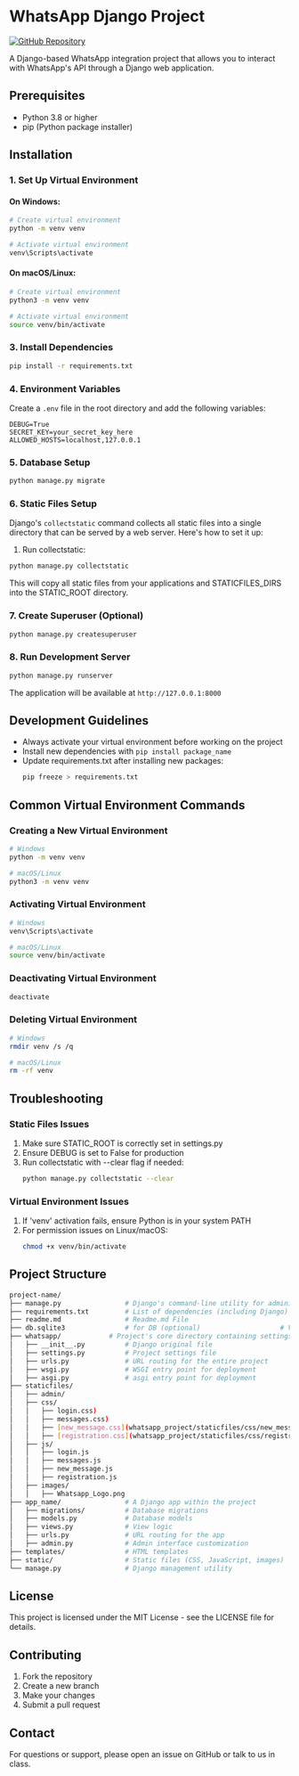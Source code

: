 # WhatsApp Django Project

[![GitHub Repository](https://img.shields.io/badge/GitHub-WhatsappDjango-blue.svg)](https://github.com/TomerIvan/WhatsappDjango)

A Django-based WhatsApp integration project that allows you to interact with WhatsApp's API through a Django web application.

## Prerequisites

- Python 3.8 or higher
- pip (Python package installer)

## Installation

### 1. Set Up Virtual Environment

#### On Windows:
```bash
# Create virtual environment
python -m venv venv

# Activate virtual environment
venv\Scripts\activate
```

#### On macOS/Linux:
```bash
# Create virtual environment
python3 -m venv venv

# Activate virtual environment
source venv/bin/activate
```

### 3. Install Dependencies

```bash
pip install -r requirements.txt
```

### 4. Environment Variables

Create a `.env` file in the root directory and add the following variables:
```
DEBUG=True
SECRET_KEY=your_secret_key_here
ALLOWED_HOSTS=localhost,127.0.0.1
```

### 5. Database Setup

```bash
python manage.py migrate
```

### 6. Static Files Setup

Django's `collectstatic` command collects all static files into a single directory that can be served by a web server. Here's how to set it up:

1. Run collectstatic:
```bash
python manage.py collectstatic
```

This will copy all static files from your applications and STATICFILES_DIRS into the STATIC_ROOT directory.

### 7. Create Superuser (Optional)

```bash
python manage.py createsuperuser
```

### 8. Run Development Server

```bash
python manage.py runserver
```

The application will be available at `http://127.0.0.1:8000`

## Development Guidelines

- Always activate your virtual environment before working on the project
- Install new dependencies with `pip install package_name`
- Update requirements.txt after installing new packages:
  ```bash
  pip freeze > requirements.txt
  ```

## Common Virtual Environment Commands

### Creating a New Virtual Environment
```bash
# Windows
python -m venv venv

# macOS/Linux
python3 -m venv venv
```

### Activating Virtual Environment
```bash
# Windows
venv\Scripts\activate

# macOS/Linux
source venv/bin/activate
```

### Deactivating Virtual Environment
```bash
deactivate
```

### Deleting Virtual Environment
```bash
# Windows
rmdir venv /s /q

# macOS/Linux
rm -rf venv
```

## Troubleshooting

### Static Files Issues
1. Make sure STATIC_ROOT is correctly set in settings.py
2. Ensure DEBUG is set to False for production
3. Run collectstatic with --clear flag if needed:
   ```bash
   python manage.py collectstatic --clear
   ```

### Virtual Environment Issues
1. If 'venv' activation fails, ensure Python is in your system PATH
2. For permission issues on Linux/macOS:
   ```bash
   chmod +x venv/bin/activate
   ```

## Project Structure
```bash
project-name/
├── manage.py                # Django's command-line utility for administrative tasks
├── requirements.txt         # List of dependencies (including Django)
├── readme.md                # Readme.md File
├── db.sqlite3               # for DB (optional)                    # Virtual environment directory (generated during setup)
├── whatsapp/            # Project's core directory containing settings and URL routing
│   ├── __init__.py          # Django original file
│   ├── settings.py          # Project settings file
│   ├── urls.py              # URL routing for the entire project
│   ├── wsgi.py              # WSGI entry point for deployment
│   ├── asgi.py              # asgi entry point for deployment
├── staticfiles/
│   ├── admin/
│   ├── css/
│   │   ├── login.css)
│   │   ├── messages.css)
│   │   ├── [new_message.css](whatsapp_project/staticfiles/css/new_message.css)
│   │   ├── [registration.css](whatsapp_project/staticfiles/css/registration.css)
│   ├── js/
│   │   ├── login.js
│   │   ├── messages.js
│   │   ├── new_message.js
│   │   ├── registration.js
│   ├── images/
│   │   ├── Whatsapp_Logo.png
├── app_name/                # A Django app within the project
│   ├── migrations/          # Database migrations
│   ├── models.py            # Database models
│   ├── views.py             # View logic
│   ├── urls.py              # URL routing for the app
│   ├── admin.py             # Admin interface customization
├── templates/               # HTML templates
├── static/                  # Static files (CSS, JavaScript, images)
└── manage.py                # Django management utility
```



## License

This project is licensed under the MIT License - see the LICENSE file for details.

## Contributing

1. Fork the repository
2. Create a new branch
3. Make your changes
4. Submit a pull request

## Contact

For questions or support, please open an issue on GitHub or talk to us in class.
